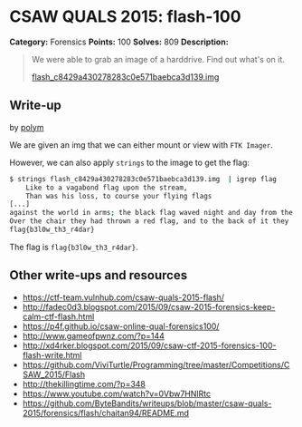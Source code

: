 # CSAW QUALS 2015: flash-100

**Category:** Forensics
**Points:** 100
**Solves:** 809
**Description:**

> We were able to grab an image of a harddrive. Find out what's on it.
>
> [flash_c8429a430278283c0e571baebca3d139.img](https://drive.google.com/file/d/0B_zt1fDAjfM_ZHJkSjdTYThPdmc/view?usp=sharing)

## Write-up

by [polym](https://github.com/abpolym)

We are given an img that we can either mount or view with `FTK Imager`.

However, we can also apply `strings` to the image to get the flag:

```bash
$ strings flash_c8429a430278283c0e571baebca3d139.img  | igrep flag
    Like to a vagabond flag upon the stream,
    Than was his loss, to course your flying flags
[...]
against the world in arms; the black flag waved night and day from the
Over the chair they had thrown a red flag, and to the back of it they
flag{b3l0w_th3_r4dar}
```

The flag is `flag{b3l0w_th3_r4dar}`.

## Other write-ups and resources

* <https://ctf-team.vulnhub.com/csaw-quals-2015-flash/>
* <http://fadec0d3.blogspot.com/2015/09/csaw-2015-forensics-keep-calm-ctf-flash.html>
* <https://p4f.github.io/csaw-online-qual-forensics100/>
* <http://www.gameofpwnz.com/?p=144>
* <http://xd4rker.blogspot.com/2015/09/csaw-ctf-2015-forensics-100-flash-write.html>
* <https://github.com/ViviTurtle/Programming/tree/master/Competitions/CSAW_2015/Flash>
* <http://thekillingtime.com/?p=348>
* <https://www.youtube.com/watch?v=0Vbw7HNlRtc>
* <https://github.com/ByteBandits/writeups/blob/master/csaw-quals-2015/forensics/flash/chaitan94/README.md>

